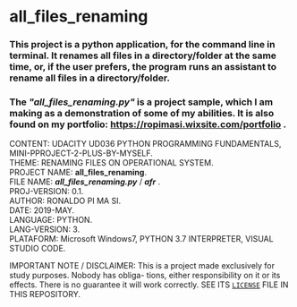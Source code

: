 # all_files_renaming  

### This project is a python application, for the command line in terminal. It renames all files in a directory/folder at the same time, or, if the user prefers, the program runs an assistant to rename all files in a directory/folder.  

### The **_"all_files_renaming.py"_** is a project sample, which I am making as a demonstration of some of my abilities. It is also found on my portfolio: https://ropimasi.wixsite.com/portfolio .  

CONTENT: UDACITY UD036 PYTHON PROGRAMMING FUNDAMENTALS, MINI-PPROJECT-2-PLUS-BY-MYSELF.  
THEME: RENAMING FILES ON OPERATIONAL SYSTEM.  
PROJECT NAME: **all_files_renaming**.  
FILE NAME: **_all_files_renaming.py_** / **_afr_** .  
PROJ-VERSION: 0.1.  
AUTHOR: RONALDO PI MA SI.  
DATE: 2019-MAY.  
LANGUAGE: PYTHON.  
LANG-VERSION: 3.  
PLATAFORM: Microsoft Windows7, PYTHON 3.7 INTERPRETER, VISUAL STUDIO CODE.  

IMPORTANT NOTE / DISCLAIMER:
This is a project made exclusively for study purposes. Nobody has obliga-
tions, either responsibility on it or its effects. There is no guarantee
it will work correctly. SEE ITS [`LICENSE`](https://raw.githubusercontent.com/ROPIMASI/all_files_renaming/master/LICENSE) FILE IN THIS REPOSITORY.  
